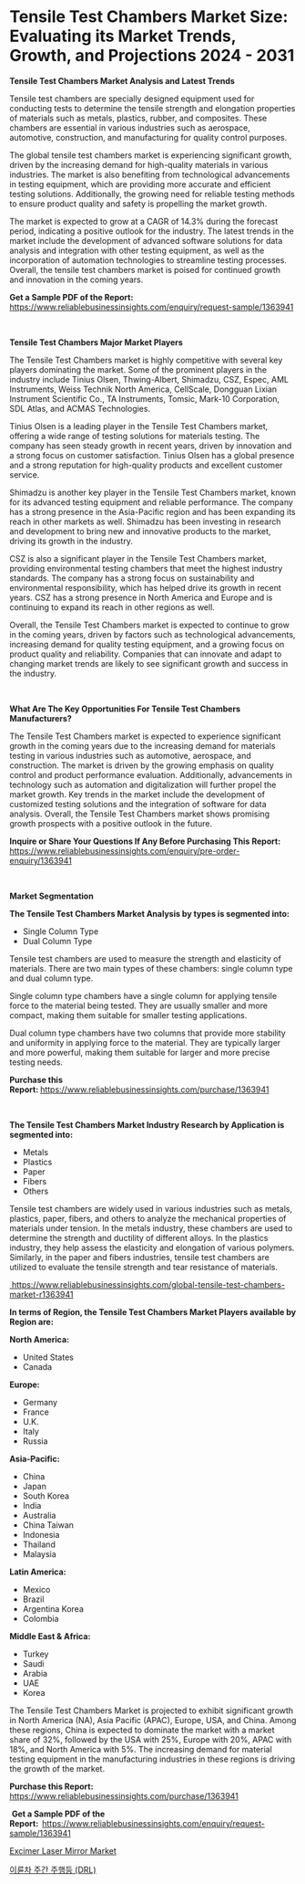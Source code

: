 <p><h1>Tensile Test Chambers Market Size: Evaluating its Market Trends, Growth, and Projections 2024 - 2031</h1></p><p><strong>Tensile Test Chambers Market Analysis and Latest Trends</strong></p>
<p><p>Tensile test chambers are specially designed equipment used for conducting tests to determine the tensile strength and elongation properties of materials such as metals, plastics, rubber, and composites. These chambers are essential in various industries such as aerospace, automotive, construction, and manufacturing for quality control purposes.</p><p>The global tensile test chambers market is experiencing significant growth, driven by the increasing demand for high-quality materials in various industries. The market is also benefiting from technological advancements in testing equipment, which are providing more accurate and efficient testing solutions. Additionally, the growing need for reliable testing methods to ensure product quality and safety is propelling the market growth.</p><p>The market is expected to grow at a CAGR of 14.3% during the forecast period, indicating a positive outlook for the industry. The latest trends in the market include the development of advanced software solutions for data analysis and integration with other testing equipment, as well as the incorporation of automation technologies to streamline testing processes. Overall, the tensile test chambers market is poised for continued growth and innovation in the coming years.</p></p>
<p><strong>Get a Sample PDF of the Report:&nbsp;</strong> <a href="https://www.reliablebusinessinsights.com/enquiry/request-sample/1363941">https://www.reliablebusinessinsights.com/enquiry/request-sample/1363941</a></p>
<p>&nbsp;</p>
<p><strong>Tensile Test Chambers Major Market Players</strong></p>
<p><p>The Tensile Test Chambers market is highly competitive with several key players dominating the market. Some of the prominent players in the industry include Tinius Olsen, Thwing-Albert, Shimadzu, CSZ, Espec, AML Instruments, Weiss Technik North America, CellScale, Dongguan Lixian Instrument Scientific Co., TA Instruments, Tomsic, Mark-10 Corporation, SDL Atlas, and ACMAS Technologies.</p><p>Tinius Olsen is a leading player in the Tensile Test Chambers market, offering a wide range of testing solutions for materials testing. The company has seen steady growth in recent years, driven by innovation and a strong focus on customer satisfaction. Tinius Olsen has a global presence and a strong reputation for high-quality products and excellent customer service.</p><p>Shimadzu is another key player in the Tensile Test Chambers market, known for its advanced testing equipment and reliable performance. The company has a strong presence in the Asia-Pacific region and has been expanding its reach in other markets as well. Shimadzu has been investing in research and development to bring new and innovative products to the market, driving its growth in the industry.</p><p>CSZ is also a significant player in the Tensile Test Chambers market, providing environmental testing chambers that meet the highest industry standards. The company has a strong focus on sustainability and environmental responsibility, which has helped drive its growth in recent years. CSZ has a strong presence in North America and Europe and is continuing to expand its reach in other regions as well.</p><p>Overall, the Tensile Test Chambers market is expected to continue to grow in the coming years, driven by factors such as technological advancements, increasing demand for quality testing equipment, and a growing focus on product quality and reliability. Companies that can innovate and adapt to changing market trends are likely to see significant growth and success in the industry.</p></p>
<p>&nbsp;</p>
<p><strong>What Are The Key Opportunities For Tensile Test Chambers Manufacturers?</strong></p>
<p><p>The Tensile Test Chambers market is expected to experience significant growth in the coming years due to the increasing demand for materials testing in various industries such as automotive, aerospace, and construction. The market is driven by the growing emphasis on quality control and product performance evaluation. Additionally, advancements in technology such as automation and digitalization will further propel the market growth. Key trends in the market include the development of customized testing solutions and the integration of software for data analysis. Overall, the Tensile Test Chambers market shows promising growth prospects with a positive outlook in the future.</p></p>
<p><strong>Inquire or Share Your Questions If Any Before Purchasing This Report:</strong> <a href="https://www.reliablebusinessinsights.com/enquiry/pre-order-enquiry/1363941">https://www.reliablebusinessinsights.com/enquiry/pre-order-enquiry/1363941</a></p>
<p>&nbsp;</p>
<p><strong>Market Segmentation</strong></p>
<p><strong>The Tensile Test Chambers Market Analysis by types is segmented into:</strong></p>
<p><ul><li>Single Column Type</li><li>Dual Column Type</li></ul></p>
<p><p>Tensile test chambers are used to measure the strength and elasticity of materials. There are two main types of these chambers: single column type and dual column type. </p><p>Single column type chambers have a single column for applying tensile force to the material being tested. They are usually smaller and more compact, making them suitable for smaller testing applications.</p><p>Dual column type chambers have two columns that provide more stability and uniformity in applying force to the material. They are typically larger and more powerful, making them suitable for larger and more precise testing needs.</p></p>
<p><strong>Purchase this Report:&nbsp;</strong><a href="https://www.reliablebusinessinsights.com/purchase/1363941">https://www.reliablebusinessinsights.com/purchase/1363941</a></p>
<p>&nbsp;</p>
<p><strong>The Tensile Test Chambers Market Industry Research by Application is segmented into:</strong></p>
<p><ul><li>Metals</li><li>Plastics</li><li>Paper</li><li>Fibers</li><li>Others</li></ul></p>
<p><p>Tensile test chambers are widely used in various industries such as metals, plastics, paper, fibers, and others to analyze the mechanical properties of materials under tension. In the metals industry, these chambers are used to determine the strength and ductility of different alloys. In the plastics industry, they help assess the elasticity and elongation of various polymers. Similarly, in the paper and fibers industries, tensile test chambers are utilized to evaluate the tensile strength and tear resistance of materials.</p></p>
<p><a href="https://www.reliablebusinessinsights.com/global-tensile-test-chambers-market-r1363941">&nbsp;https://www.reliablebusinessinsights.com/global-tensile-test-chambers-market-r1363941</a></p>
<p><strong>In terms of Region, the Tensile Test Chambers Market Players available by Region are:</strong></p>
<p>
    <p> <strong> North America: </strong>
        <ul>
            <li>United States</li>
            <li>Canada</li>
        </ul>
        </p> 
    <p> <strong> Europe: </strong>
        <ul>
            <li>Germany</li>
            <li>France</li>
            <li>U.K.</li>
            <li>Italy</li>
            <li>Russia</li>
        </ul>
        </p> 
    <p> <strong> Asia-Pacific: </strong>
        <ul>
            <li>China</li>
            <li>Japan</li>
            <li>South Korea</li>
            <li>India</li>
            <li>Australia</li>
            <li>China Taiwan</li>
            <li>Indonesia</li>
            <li>Thailand</li>
            <li>Malaysia</li>
        </ul>
        </p> 
    <p> <strong> Latin America: </strong>
        <ul>
            <li>Mexico</li>
            <li>Brazil</li>
            <li>Argentina Korea</li>
            <li>Colombia</li>
        </ul>
        </p> 
    <p> <strong> Middle East & Africa: </strong>
        <ul>
            <li>Turkey</li>
            <li>Saudi</li>
            <li>Arabia</li>
            <li>UAE</li>
            <li>Korea</li>
        </ul>
    </p>
    </p>
<p><p>The Tensile Test Chambers Market is projected to exhibit significant growth in North America (NA), Asia Pacific (APAC), Europe, USA, and China. Among these regions, China is expected to dominate the market with a market share of 32%, followed by the USA with 25%, Europe with 20%, APAC with 18%, and North America with 5%. The increasing demand for material testing equipment in the manufacturing industries in these regions is driving the growth of the market.</p></p>
<p><strong>Purchase this Report: </strong><a href="https://www.reliablebusinessinsights.com/purchase/1363941">https://www.reliablebusinessinsights.com/purchase/1363941</a></p>
<p>&nbsp;<strong>Get a Sample PDF of the Report:&nbsp;&nbsp;</strong><a href="https://www.reliablebusinessinsights.com/enquiry/request-sample/1363941">https://www.reliablebusinessinsights.com/enquiry/request-sample/1363941</a></p>
<p><strong></strong></p>
<p><p><a href="https://github.com/EbonyHane1955/Market-Research-Report-List-1/blob/main/excimer-laser-mirror-market.md">Excimer Laser Mirror Market</a></p><p><a href="https://github.com/shade463/Market-Research-Report-List-1/blob/main/3851058168521.md">이륜차 주간 주행등 (DRL)</a></p></p>